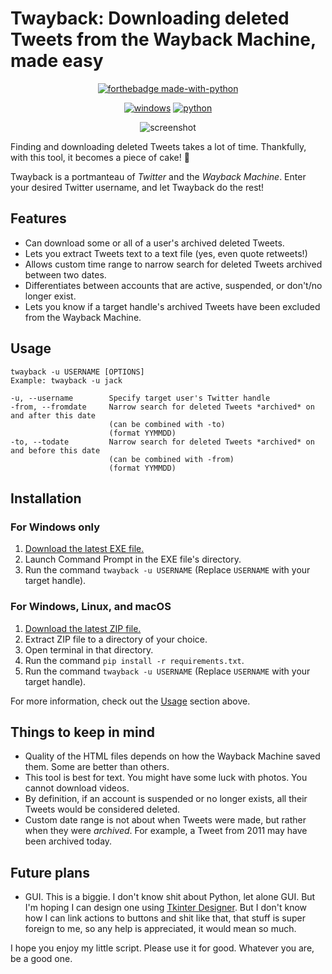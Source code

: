 # Twayback: Downloading deleted Tweets from the Wayback Machine, made easy

<div align="center">
  
[![forthebadge made-with-python](http://ForTheBadge.com/images/badges/made-with-python.svg)](https://www.python.org/)
  
[![windows](https://img.shields.io/badge/Download-Windows%20Binary-blue?style=for-the-badge&logo=Microsoft)](https://github.com/Mennaruuk/twayback/releases/download/02%2F12%2F2022/twayback.exe)
[![python](https://img.shields.io/badge/Download-Python%20Script-red?style=for-the-badge&logo=python)](https://github.com/Mennaruuk/twayback/releases/download/02%2F12%2F2022/twayback.zip)

![screenshot](https://i.imgur.com/oBeqt6V.png)

</div>

Finding and downloading deleted Tweets takes a lot of time. Thankfully, with this tool, it becomes a piece of cake! 🎂

Twayback is a portmanteau of *Twitter* and the *Wayback Machine*. Enter your desired Twitter username, and let Twayback do the rest!

## Features
 - Can download some or all of a user's archived deleted Tweets.
 - Lets you extract Tweets text to a text file (yes, even quote retweets!)
 - Allows custom time range to narrow search for deleted Tweets archived between two dates.
 - Differentiates between accounts that are active, suspended, or don't/no longer exist.
 - Lets you know if a target handle's archived Tweets have been excluded from the Wayback Machine.

## Usage
    twayback -u USERNAME [OPTIONS]
    Example: twayback -u jack
    
    -u, --username        Specify target user's Twitter handle
    -from, --fromdate     Narrow search for deleted Tweets *archived* on and after this date
                          (can be combined with -to)
                          (format YYMMDD)
    -to, --todate         Narrow search for deleted Tweets *archived* on and before this date
                          (can be combined with -from)
                          (format YYMMDD)

## Installation
### For Windows only
 1. [Download the latest EXE file.](https://github.com/Mennaruuk/twayback/releases/download/02%2F12%2F2022/twayback.exe)
 2. Launch Command Prompt in the EXE file's directory.
 3. Run the command `twayback -u USERNAME` (Replace `USERNAME` with your target handle).

### For Windows, Linux, and macOS
 1. [Download the latest ZIP file.](https://github.com/Mennaruuk/twayback/releases/download/02%2F12%2F2022/twayback.zip)
 2. Extract ZIP file to a directory of your choice.
 3. Open terminal in that directory.
 4. Run the command `pip install -r requirements.txt`.
 5. Run the command `twayback -u USERNAME` (Replace `USERNAME` with your target handle).


For more information, check out the [Usage](#usage) section above.

## Things to keep in mind
 - Quality of the HTML files depends on how the Wayback Machine saved them. Some are better than others.
 - This tool is best for text. You might have some luck with photos. You cannot download videos.
 - By definition, if an account is suspended or no longer exists, all their Tweets would be considered deleted.
 - Custom date range is not about when Tweets were made, but rather when they were _archived_. For example, a Tweet from 2011 may have been archived today.

## Future plans
 - GUI. This is a biggie. I don't know shit about Python, let alone GUI. But I'm hoping I can design one using [Tkinter Designer](https://github.com/ParthJadhav/Tkinter-Designer). But I don't know how I can link actions to buttons and shit like that, that stuff is super foreign to me, so any help is appreciated, it would mean so much.

I hope you enjoy my little script. Please use it for good. Whatever you are, be a good one.
